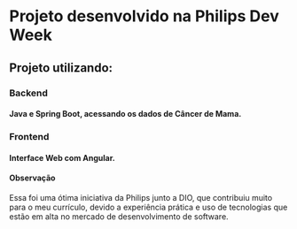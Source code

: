 # Projeto desenvolvido na Philips Dev Week

## Projeto utilizando:

### Backend
#### Java e Spring Boot, acessando os dados de Câncer de Mama.

### Frontend
#### Interface Web com Angular.


#### Observação
Essa foi uma ótima iniciativa da Philips junto a DIO, que contribuiu muito para o meu currículo, devido a experiência prática e uso de tecnologias que estão em alta no mercado de desenvolvimento de software.
